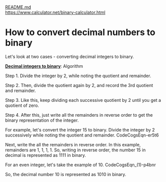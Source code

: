 [README.md](README.md)<br>
https://www.calculator.net/binary-calculator.html

#   How to convert decimal numbers to binary

Let's look at two cases - converting decimal integers to binary.

<u><b>Decimal integers to binary</b></u>: Algorithm

Step 1. Divide the integer by 2, while noting the quotient and remainder.

Step 2. Then, divide the quotient again by 2, and record the 3rd quotient and remainder.

Step 3. Like this, keep dividing each successive quotient by 2 until you get a quotient of zero.

Step 4. After this, just write all the remainders in reverse order to get the binary representation of the integer.

For example, let's convert the integer 15 to binary. Divide the integer by 2 successively while noting the quotient and remainder.
CodeCogsEqn-er5t6

Next, write the all the remainders in reverse order. In this example, remainders are 1, 1, 1, 1. So, writing in reverse order, the number 15 in decimal is represented as 1111 in binary.

For an even integer, let's take the example of 10.
CodeCogsEqn_(1)-p4bnr

So, the decimal number 10 is represented as 1010 in binary.
